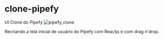 # clone-pipefy
UI Clone do Pipefy
![pipefy_clone](https://user-images.githubusercontent.com/33705104/91600094-c07e4900-e93d-11ea-85dc-0fef46e58b2b.png)

Recriando a tela inicial de usuário do Pipefy com Reactjs e com drag n'drop.

